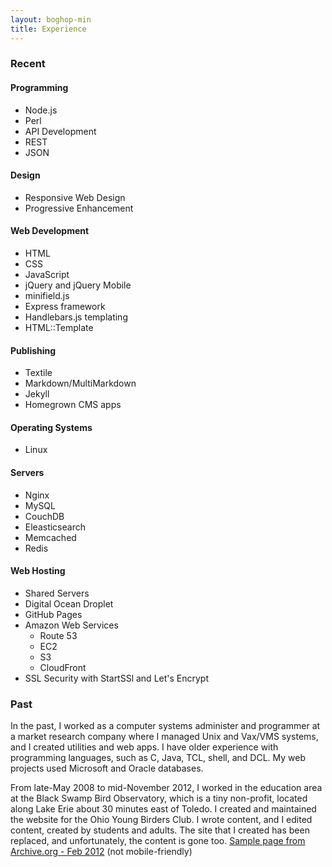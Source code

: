 ```yaml
---
layout: boghop-min
title: Experience
---
```



### Recent


#### Programming

* Node.js
* Perl
* API Development
* REST
* JSON


#### Design

* Responsive Web Design
* Progressive Enhancement


#### Web Development

* HTML
* CSS
* JavaScript
* jQuery and jQuery Mobile
* minifield.js
* Express framework
* Handlebars.js templating
* HTML::Template


#### Publishing

* Textile
* Markdown/MultiMarkdown
* Jekyll
* Homegrown CMS apps


#### Operating Systems

* Linux


#### Servers

* Nginx
* MySQL
* CouchDB
* Eleasticsearch
* Memcached
* Redis


#### Web Hosting

* Shared Servers
* Digital Ocean Droplet
* GitHub Pages
* Amazon Web Services
  *  Route 53
  *  EC2
  *  S3
  *  CloudFront
* SSL Security with StartSSl and Let's Encrypt







### Past

In the past, I worked as a computer systems administer and programmer at a market research company where I managed Unix and Vax/VMS systems, and I created utilities and web apps. I have older experience with programming languages, such as C, Java, TCL, shell, and DCL. My web projects used Microsoft and Oracle databases.

From late-May 2008 to mid-November 2012, I worked in the education area at the Black Swamp Bird Observatory, which is a tiny non-profit, located along Lake Erie about 30 minutes east of Toledo. I created and maintained the website for the Ohio Young Birders Club. I wrote content, and I edited content, created by students and adults. The site that I created has been replaced, and unfortunately, the content is gone too. [Sample page from Archive.org - Feb 2012](http://web.archive.org/web/20120224135234/http://www.ohioyoungbirders.org/) (not mobile-friendly)



